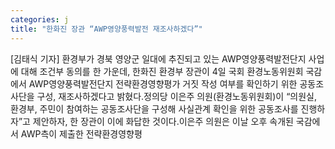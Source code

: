 ```yaml
---
categories: j
title: "한화진 장관 “AWP영양풍력발전 재조사하겠다”"
---
```

[김태식 기자] 환경부가 경북 영양군 일대에 추진되고 있는 AWP영양풍력발전단지 사업에 대해 조건부 동의를 한 가운데, 한화진 환경부 장관이 4일 국회 환경노동위원회 국감에서 AWP영양풍력발전단지 전략환경영향평가 거짓 작성 여부를 확인하기 위한 공동조사단을 구성, 재조사하겠다고 밝혔다.정의당 이은주 의원(환경노동위원회)이 “의원실, 환경부, 주민이 참여하는 공동조사단을 구성해 사실관계 확인을 위한 공동조사를 진행하자”고 제안하자, 한 장관이 이에 화답한 것이다.이은주 의원은 이날 오후 속개된 국감에서 AWP측이 제출한 전략환경영향평